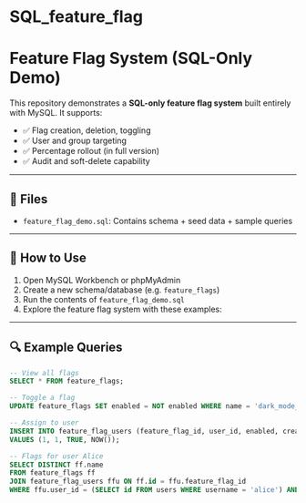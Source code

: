 # SQL_feature_flag

# Feature Flag System (SQL-Only Demo)

This repository demonstrates a **SQL-only feature flag system** built entirely with MySQL. It supports:

- ✅ Flag creation, deletion, toggling
- ✅ User and group targeting
- ✅ Percentage rollout (in full version)
- ✅ Audit and soft-delete capability

---

## 📁 Files

- `feature_flag_demo.sql`: Contains schema + seed data + sample queries

---

## 🚀 How to Use

1. Open MySQL Workbench or phpMyAdmin
2. Create a new schema/database (e.g. `feature_flags`)
3. Run the contents of `feature_flag_demo.sql`
4. Explore the feature flag system with these examples:

---

## 🔍 Example Queries

```sql
-- View all flags
SELECT * FROM feature_flags;

-- Toggle a flag
UPDATE feature_flags SET enabled = NOT enabled WHERE name = 'dark_mode_ui';

-- Assign to user
INSERT INTO feature_flag_users (feature_flag_id, user_id, enabled, created_at)
VALUES (1, 1, TRUE, NOW());

-- Flags for user Alice
SELECT DISTINCT ff.name
FROM feature_flags ff
JOIN feature_flag_users ffu ON ff.id = ffu.feature_flag_id
WHERE ffu.user_id = (SELECT id FROM users WHERE username = 'alice') AND ffu.enabled = TRUE;
